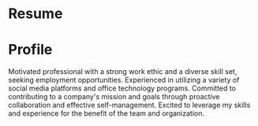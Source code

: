 # Resume
# Profile
Motivated professional with a strong work ethic and a diverse skill set, seeking employment opportunities. Experienced in utilizing a variety of social media platforms and office technology programs. Committed to contributing to a company's mission and goals through proactive collaboration and effective self-management. Excited to leverage my skills and experience for the benefit of the team and organization. 
